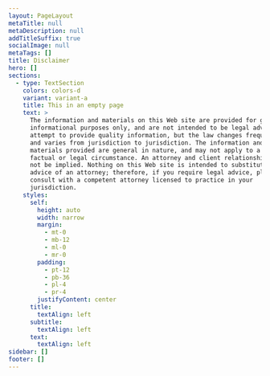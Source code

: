 ```yaml
---
layout: PageLayout
metaTitle: null
metaDescription: null
addTitleSuffix: true
socialImage: null
metaTags: []
title: Disclaimer
hero: []
sections:
  - type: TextSection
    colors: colors-d
    variant: variant-a
    title: This in an empty page
    text: >
      The information and materials on this Web site are provided for general
      informational purposes only, and are not intended to be legal advice. We
      attempt to provide quality information, but the law changes frequently,
      and varies from jurisdiction to jurisdiction. The information and
      materials provided are general in nature, and may not apply to a specific
      factual or legal circumstance. An attorney and client relationship should
      not be implied. Nothing on this Web site is intended to substitute for the
      advice of an attorney; therefore, if you require legal advice, please
      consult with a competent attorney licensed to practice in your
      jurisdiction.
    styles:
      self:
        height: auto
        width: narrow
        margin:
          - mt-0
          - mb-12
          - ml-0
          - mr-0
        padding:
          - pt-12
          - pb-36
          - pl-4
          - pr-4
        justifyContent: center
      title:
        textAlign: left
      subtitle:
        textAlign: left
      text:
        textAlign: left
sidebar: []
footer: []
---
```

